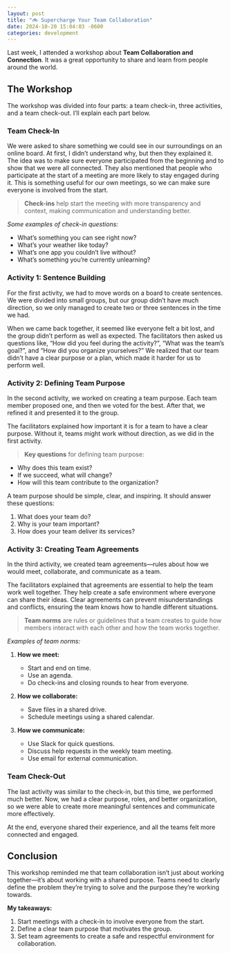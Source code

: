 ```yaml
---
layout: post
title: "🚲 Supercharge Your Team Collaboration"
date: 2024-10-20 15:04:03 -0600
categories: development
---
```


Last week, I attended a workshop about **Team Collaboration and Connection**. It was a great opportunity to share and
learn from people around the world.

## The Workshop

The workshop was divided into four parts: a team check-in, three activities, and a team check-out. I’ll explain each
part below.

### Team Check-In

We were asked to share something we could see in our surroundings on an online board. At first, I didn’t understand why,
but then they explained it. The idea was to make sure everyone participated from the beginning and to show that we were
all connected. They also mentioned that people who participate at the start of a meeting are more likely to stay engaged
during it. This is something useful for our own meetings, so we can make sure everyone is involved from the start.

> **Check-ins** help start the meeting with more transparency and context, making communication and understanding
> better.

*Some examples of check-in questions:*

- What’s something you can see right now?
- What’s your weather like today?
- What’s one app you couldn’t live without?
- What’s something you’re currently unlearning?

### Activity 1: Sentence Building

For the first activity, we had to move words on a board to create sentences. We were divided into small groups, but our
group didn’t have much direction, so we only managed to create two or three sentences in the time we had.

When we came back together, it seemed like everyone felt a bit lost, and the group didn’t perform as well as expected.
The facilitators then asked us questions like, “How did you feel during the activity?”, “What was the team’s goal?”, and
“How did you organize yourselves?” We realized that our team didn’t have a clear purpose or a plan, which made it harder
for us to perform well.

### Activity 2: Defining Team Purpose

In the second activity, we worked on creating a team purpose. Each team member proposed one, and then we voted for the
best. After that, we refined it and presented it to the group.

The facilitators explained how important it is for a team to have a clear purpose. Without it, teams might work without
direction, as we did in the first activity.

> **Key questions** for defining team purpose:

- Why does this team exist?
- If we succeed, what will change?
- How will this team contribute to the organization?

A team purpose should be simple, clear, and inspiring. It should answer these questions:

1. What does your team do?
2. Why is your team important?
3. How does your team deliver its services?

### Activity 3: Creating Team Agreements

In the third activity, we created team agreements—rules about how we would meet, collaborate, and communicate as a team.

The facilitators explained that agreements are essential to help the team work well together. They help create a safe
environment where everyone can share their ideas. Clear agreements can prevent misunderstandings and conflicts, ensuring
the team knows how to handle different situations.

> **Team norms** are rules or guidelines that a team creates to guide how members interact with each other and how the
> team works together.

*Examples of team norms:*

1. **How we meet:**
    - Start and end on time.
    - Use an agenda.
    - Do check-ins and closing rounds to hear from everyone.

2. **How we collaborate:**
    - Save files in a shared drive.
    - Schedule meetings using a shared calendar.

3. **How we communicate:**
    - Use Slack for quick questions.
    - Discuss help requests in the weekly team meeting.
    - Use email for external communication.

### Team Check-Out

The last activity was similar to the check-in, but this time, we performed much better. Now, we had a clear purpose,
roles, and better organization, so we were able to create more meaningful sentences and communicate more effectively.

At the end, everyone shared their experience, and all the teams felt more connected and engaged.

## Conclusion

This workshop reminded me that team collaboration isn’t just about working together—it’s about working with a shared
purpose. Teams need to clearly define the problem they’re trying to solve and the purpose they’re working towards.

**My takeaways:**

1. Start meetings with a check-in to involve everyone from the start.
2. Define a clear team purpose that motivates the group.
3. Set team agreements to create a safe and respectful environment for collaboration.
